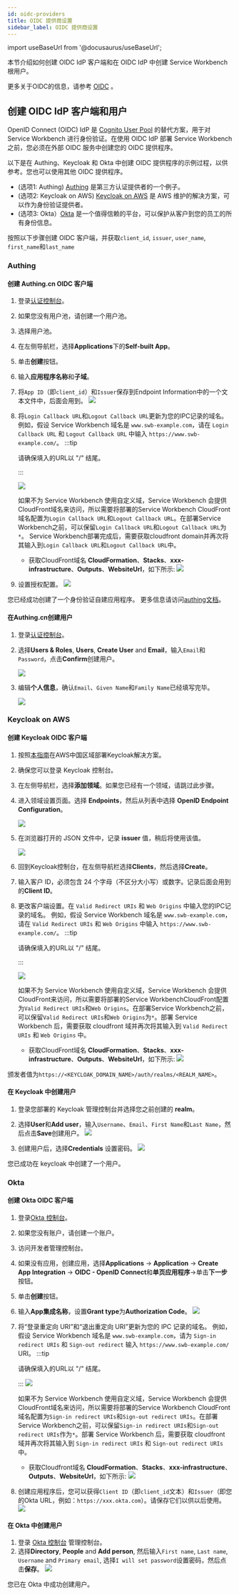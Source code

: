 ```yaml
---
id: oidc-providers
title: OIDC 提供商设置
sidebar_label: OIDC 提供商设置
---
```


import useBaseUrl from '@docusaurus/useBaseUrl';

本节介绍如何创建 OIDC IdP 客户端和在 OIDC IdP 中创建 Service Workbench 根用户。

更多关于OIDC的信息，请参考 [OIDC](https://openid.net/connect/) 。

## 创建 OIDC IdP 客户端和用户

OpenID Connect (OIDC) IdP 是 [Cognito User Pool][cognito] 的替代方案，用于对 Service Workbench 进行身份验证。在使用 OIDC IdP 部署 Service Workbench 之前，您必须在外部 OIDC 服务中创建您的 OIDC 提供程序。

以下是在 Authing、Keycloak 和 Okta 中创建 OIDC 提供程序的示例过程，以供参考。您也可以使用其他 OIDC 提供程序。

- (选项1: Authing) [Authing][authing] 是第三方认证提供者的一个例子。
- (选项2: Keycloak on AWS) [Keycloak on AWS][keycloak-solution] 是 AWS 维护的解决方案，可以作为身份验证提供者。
- (选项3: Okta）[Okta][okta] 是一个值得信赖的平台，可以保护从客户到您的员工的所有身份信息。

按照以下步骤创建 OIDC 客户端，并获取`client_id`, `issuer`, `user_name`, `first_name`和`last_name`

### Authing 

####  创建 Authing.cn OIDC 客户端
1. 登录[认证控制台](https://console.authing.cn/console)。
2. 如果您没有用户池，请创建一个用户池。
3. 选择用户池。
4. 在左侧导航栏，选择**Applications**下的**Self-built App**。
5. 单击**创建**按钮。
6. 输入**应用程序名称**和**子域**。
7. 将`App ID`（即`client_id`）和`Issuer`保存到Endpoint Information中的一个文本文件中，后面会用到。
    [![](../../../images/OIDC/endpoint-info.png)](../../../images/OIDC/endpoint-info.png)

8. 将`Login Callback URL`和`Logout Callback URL`更新为您的IPC记录的域名。
   例如，假设 Service Workbench 域名是 `www.swb-example.com`，请在 `Login Callback URL` 和 `Logout Callback URL` 中输入 `https://www.swb-example.com/`。
   :::tip

   请确保填入的URL以 "/" 结尾。

   :::

    [![](../../../images/OIDC/authentication-configuration.png)](../../../images/OIDC/authentication-configuration.png)

   如果不为 Service Workbench 使用自定义域，Service Workbench 会提供CloudFront域名来访问，所以需要将部署的Service Workbench CloudFront域名配置为`Login Callback URL`和`Logout Callback URL`。在部署Service Workbench之前，可以保留`Login Callback URL`和`Logout Callback URL`为`*`。 Service Workbench部署完成后，需要获取cloudfront domain并再次将其输入到`Login Callback URL`和`Logout Callback URL`中。
   
   * 获取CloudFront域名
   **CloudFormation**、**Stacks**、**xxx-infrastructure**、**Outputs**、**WebsiteUrl**，如下所示:
   [![](../../../images/OIDC/get-cloudfront-domain.png)](../../../images/OIDC/get-cloudfront-domain.png)
    

9. 设置授权配置。
    [![](../../../images/OIDC/authorization-configuration.png)](../../../images/OIDC/authorization-configuration.png)

您已经成功创建了一个身份验证自建应用程序。
更多信息请访问[authing文档](https://docs.authing.cn/v2/en/)。

#### 在Authing.cn创建用户

1. 登录[认证控制台](https://console.authing.cn/console)。
2. 选择**Users & Roles**, **Users**, **Create User** and **Email**，输入`Email`和`Password`，点击**Confirm**创建用户。

    [![](../../../images/OIDC/authing-create-user.png)](../../../images/OIDC/authing-create-user.png)
3. 编辑**个人信息**，确认`Email`、`Given Name`和`Family Name`已经填写完毕。

    [![](../../../images/OIDC/authing-user-config.png)](../../../images/OIDC/authing-user-config.png)

### Keycloak on AWS

#### 创建 Keycloak OIDC 客户端
1. 按照[本指南][keycloak-solution]在AWS中国区域部署Keycloak解决方案。

2. 确保您可以登录 Keycloak 控制台。

3. 在左侧导航栏，选择**添加领域**。如果您已经有一个领域，请跳过此步骤。

4. 进入领域设置页面。选择 **Endpoints**，然后从列表中选择 **OpenID Endpoint Configuration**。

    [![](../../../images/OIDC/keycloak-example-realm.jpg)](../../../images/OIDC/keycloak-example-realm.jpg)

5. 在浏览器打开的 JSON 文件中，记录 **issuer** 值，稍后将使用该值。

    [![](../../../images/OIDC/OIDC-config.jpg)](../../../images/OIDC/OIDC-config.jpg)

6. 回到Keycloak控制台，在左侧导航栏选择**Clients**，然后选择**Create**。
7. 输入客户 ID，必须包含 24 个字母（不区分大小写）或数字。记录后面会用到的**Client ID**。
8. 更改客户端设置。在 `Valid Redirect URIs` 和 `Web Origins` 中输入您的IPC记录的域名。
   例如，假设 Service Workbench 域名是 `www.swb-example.com`，请在 `Valid Redirect URIs` 和 `Web Origins` 中输入 `https://www.swb-example.com/`。
   :::tip

   请确保填入的URL以 "/" 结尾。

   :::

    [![](../../../images/OIDC/keycloak-client-setting.png)](../../../images/OIDC/keycloak-client-setting.png)

   如果不为 Service Workbench 使用自定义域，Service Workbench 会提供CloudFront来访问，所以需要将部署的Service WorkbenchCloudFront配置为`Valid Redirect URIs`和`Web Origins`。在部署Service Workbench之前，可以保留`Valid Redirect URIs`和`Web Origins`为`*`。部署 Service Workbench 后，需要获取 cloudfront 域并再次将其输入到 `Valid Redirect URIs` 和 `Web Origins` 中。
   
   * 获取CloudFront域名
   **CloudFormation**、**Stacks**、**xxx-infrastructure**、**Outputs**、**WebsiteUrl**，如下所示:
   [![](../../../images/OIDC/get-cloudfront-domain.png)](../../../images/OIDC/get-cloudfront-domain.png)

颁发者值为`https://<KEYCLOAK_DOMAIN_NAME>/auth/realms/<REALM_NAME>`。

#### 在 Keycloak 中创建用户

1. 登录您部署的 Keycloak 管理控制台并选择您之前创建的 **realm**。

2. 选择**User**和**Add user**，输入`Username`、`Email`、`First Name`和`Last Name`，然后点击**Save**创建用户。
    [![](../../../images/OIDC/keycloak-user-create.png)](../../../images/OIDC/keycloak-user-create.png)

3. 创建用户后，选择**Credentials** 设置密码。
   [![](../../../images/OIDC/keycloak-user-password.png)](../../../images/OIDC/keycloak-user-password.png)

您已成功在 keycloak 中创建了一个用户。

### Okta

#### 创建 Okta OIDC 客户端

1. 登录[Okta 控制台](https://www.okta.com/)。
2. 如果您没有账户，请创建一个账户。
3. 访问开发者管理控制台。
3. 如果没有应用，创建应用，选择**Applications** -> **Application** -> **Create App Integration** -> **OIDC - OpenID Connect**和**单页应用程序**->单击**下一步**按钮。
5. 单击**创建**按钮。
6. 输入**App集成名称**，设置**Grant type**为**Authorization Code**。
    [![](../../../images/OIDC/okta-application-create.png)](../../../images/OIDC/okta-application-create.png)
7. 将“登录重定向 URI”和“退出重定向 URI”更新为您的 IPC 记录的域名。
   例如，假设 Service Workbench 域名是 `www.swb-example.com`，请为 `Sign-in redirect URIs` 和 `Sign-out redirect` 输入 `https://www.swb-example.com/` URI。
   :::tip

   请确保填入的URL以 "/" 结尾。

   :::
    [![](../../../images/OIDC/okta-application-url.png)](../../../images/OIDC/okta-application-url.png)

   如果不为 Service Workbench 使用自定义域，Service Workbench 会提供CloudFront域名来访问，所以需要将部署的Service Workbench CloudFront域名配置为`Sign-in redirect URIs`和`Sign-out redirect URIs`。在部署Service Workbench之前，可以保留`Sign-in redirect URIs`和`Sign-out redirect URIs`作为`*`。部署 Service Workbench 后，需要获取 cloudfront 域并再次将其输入到 `Sign-in redirect URIs` 和 `Sign-out redirect URIs` 中。
   
   * 获取Cloudfront域名
   **CloudFormation**、**Stacks**、**xxx-infrastructure**、**Outputs**、**WebsiteUrl**，如下所示:
   [![](../../../images/OIDC/get-cloudfront-domain.png)](../../../images/OIDC/get-cloudfront-domain.png)

8. 创建应用程序后，您可以获得`Client ID`（即`client_id`文本）和`Issuer`（即您的Okta URL，例如：`https://xxx.okta.com`）。请保存它们以供以后使用。
    [![](../../../images/OIDC/okta-client-id.png)](../../../images/OIDC/okta-client-id.png)

#### 在 Okta 中创建用户

1. 登录 [Okta 控制台](https://www.okta.com/) 管理控制台。
2. 选择**Directory**, **People** and **Add person**, 然后输入`First name`, `Last name`, `Username` and `Primary email`, 选择`I will set password`设置密码，然后点击**保存**。
    [![](../../../images/OIDC/keycloak-user-create.png)](../../../images/OIDC/keycloak-user-create.png)

您已在 Okta 中成功创建用户。

[cognito]:https://docs.aws.amazon.com/cognito/latest/developerguide/cognito-user-identity-pools.html
[openid-connect]:https://openid.net/connect/
[authing]:https://www.authing.cn/
[okta]:https://www.okta.com/sg/
[keycloak-solution]:https://www.amazonaws.cn/en/solutions/keycloak-on-aws/
